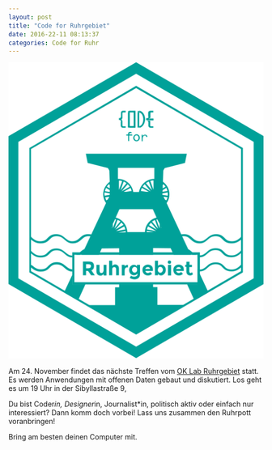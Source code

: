 ```yaml
---
layout: post
title: "Code for Ruhrgebiet"
date: 2016-22-11 08:13:37
categories: Code for Ruhr
---
```


![CryptoParty](/media/2016-09-13/code-for-ruhr.png)

Am 24. November findet das nächste Treffen vom [OK Lab Ruhrgebiet](http://codefor.de/ruhrgebiet/) statt. Es werden Anwendungen mit offenen Daten gebaut und diskutiert. Los geht es um 19 Uhr in der Sibyllastraße 9, 

Du bist Coder*in, Designer*in, Journalist*in, politisch aktiv oder einfach nur interessiert? Dann komm doch vorbei! Lass uns zusammen den Ruhrpott voranbringen!

Bring am besten deinen Computer mit.
